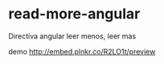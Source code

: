 # read-more-angular
Directiva angular leer menos, leer mas 

demo 
http://embed.plnkr.co/R2LO1t/preview
